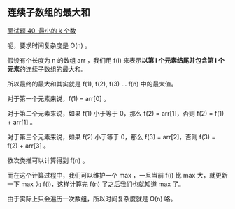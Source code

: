 ## 连续子数组的最大和

[面试题 40. 最小的 k 个数](https://leetcode-cn.com/problems/zui-xiao-de-kge-shu-lcof/)

呃，要求时间复杂度是 O(n) 。

假设有个长度为 n 的数组 arr ，我们用 f(i) 来表示**以第 i 个元素结尾并包含第 i 个元素**的连续子数组的最大和。

所以最终的最大和其实就是 f(1), f(2), f(3) ... f(n) 中的最大值。

对于第一个元素来说，f(1) = arr[0] 。

对于第二个元素来说，如果 f(1) 小于等于 0，那么 f(2) = arr[1]，否则 f(2) = f(1) + arr[1] 。

对于第三个元素来说，如果 f(2) 小于等于 0，那么 f(3) = arr[2]，否则 f(3) = f(2) + arr[3] 。

依次类推可以计算得到 f(n) 。

而在这个计算过程中，我们可以维护一个 max ，一旦当前 f(i) 比 max 大，就更新一下 max 为 f(i)，这样计算完 f(n) 了之后我们也就知道 max 了。

由于实际上只会遍历一次数组，所以时间复杂度就是 O(n) 咯。

